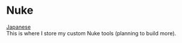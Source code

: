 # Nuke
[Japanese](./README_ja.md)  
This is where I store my custom Nuke tools (planning to build more). 
